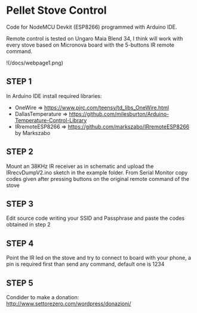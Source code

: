 # Pellet Stove Control

Code for NodeMCU Devkit (ESP8266) programmed with Arduino IDE.

Remote control is tested on Ungaro Maia Blend 34, I think will work with every stove based on Micronova board with the 5-buttons IR remote command.

!(/docs/webpage1.png)

## STEP 1

In Arduino IDE install required libraries:

* OneWire => https://www.pjrc.com/teensy/td_libs_OneWire.html
* DallasTemperature => https://github.com/milesburton/Arduino-Temperature-Control-Library
* IRremoteESP8266 => https://github.com/markszabo/IRremoteESP8266 by Markszabo

## STEP 2

Mount an 38KHz IR receiver as in schematic and upload the IRrecvDumpV2.ino sketch in the example folder.
From Serial Monitor copy codes given after pressing buttons on the original remote command of the stove

## STEP 3

Edit source code writing your SSID and Passphrase and paste the codes obtained in step 2

## STEP 4

Point the IR led on the stove and try to connect to board with your phone, a pin is required first than send any command, default one is 1234

## STEP 5

Condider to make a donation: http://www.settorezero.com/wordpress/donazioni/


